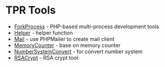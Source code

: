 # TPR Tools

- [ForkProcess](./src/ForkProcess.php) - PHP-based multi-process development tools
- [Helper](./src/Helper.php) - helper function
- [Mail](./src/Mail.php) - use PHPMailer to create mail client
- [MemoryCounter](./src/MemoryCounter.php) - base on memory counter
- [NumberSystemConvert](./src/NumberSystemConvert.php) - for convert number system
- [RSACrypt](./src/RSACrypt.php) - RSA crypt tool
